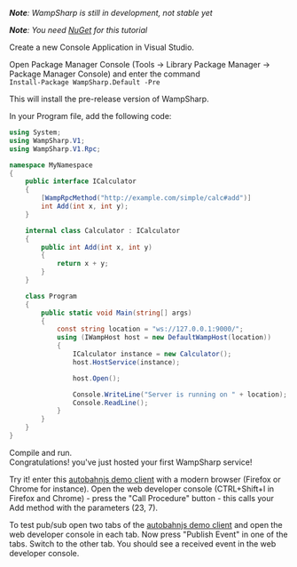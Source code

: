 _**Note**: WampSharp is still in development, not stable yet_

_**Note**: You need [NuGet](http://www.nuget.org) for this tutorial_

Create a new Console Application in Visual Studio.

Open Package Manager Console (Tools -> Library Package Manager -> Package Manager Console) and enter the command
<code>
Install-Package WampSharp.Default -Pre
</code>

This will install the pre-release version of WampSharp.

In your Program file, add the following code:

```csharp
using System;
using WampSharp.V1;
using WampSharp.V1.Rpc;

namespace MyNamespace
{
    public interface ICalculator
    {
        [WampRpcMethod("http://example.com/simple/calc#add")]
        int Add(int x, int y);
    }

    internal class Calculator : ICalculator
    {
        public int Add(int x, int y)
        {
            return x + y;
        }
    }

    class Program
    {
        public static void Main(string[] args)
        {
            const string location = "ws://127.0.0.1:9000/";
            using (IWampHost host = new DefaultWampHost(location))
            {
                ICalculator instance = new Calculator();
                host.HostService(instance);

                host.Open();

                Console.WriteLine("Server is running on " + location);
                Console.ReadLine();
            }
        }
    }
}
```

Compile and run. <br />
Congratulations! you've just hosted your first WampSharp service!

Try it! enter this [autobahnjs demo client](http://autobahn.ws/static/file/autobahnjs.html) with a modern browser (Firefox or Chrome for instance). Open the web developer console (CTRL+Shift+I in Firefox and Chrome) - press the "Call Procedure" button - this calls your Add method with the parameters (23, 7).

To test pub/sub open two tabs of the [autobahnjs demo client](http://autobahn.ws/static/file/autobahnjs.html) and open the web developer console in each tab. Now press "Publish Event" in one of the tabs. Switch to the other tab. You should see a received event in the web developer console.
